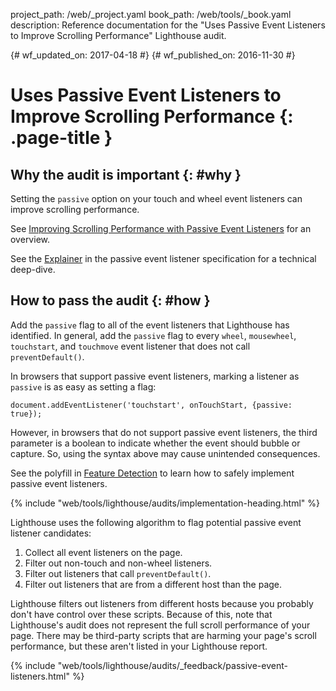 project_path: /web/_project.yaml
book_path: /web/tools/_book.yaml
description: Reference documentation for the "Uses Passive Event Listeners to Improve Scrolling Performance" Lighthouse audit.

{# wf_updated_on: 2017-04-18 #}
{# wf_published_on: 2016-11-30 #}

# Uses Passive Event Listeners to Improve Scrolling Performance  {: .page-title }

## Why the audit is important {: #why }

Setting the `passive` option on your touch and wheel event listeners can
improve scrolling performance.

See [Improving Scrolling Performance with Passive Event Listeners][blog] for
an overview.

See the [Explainer][explainer] in the passive event listener specification
for a technical deep-dive.

[blog]: https://developers.google.com/web/updates/2016/06/passive-event-listeners
[explainer]: https://github.com/WICG/EventListenerOptions/blob/gh-pages/explainer.md

## How to pass the audit {: #how }

Add the `passive` flag to all of the event listeners that Lighthouse
has identified. In general, add the `passive` flag to every `wheel`,
`mousewheel`, `touchstart`, and `touchmove` event listener that does not
call `preventDefault()`.

In browsers that support passive event listeners, marking a listener as
`passive` is as easy as setting a flag:

    document.addEventListener('touchstart', onTouchStart, {passive: true});

However, in browsers that do not support passive event listeners, the third
parameter is a boolean to indicate whether the event should bubble or capture.
So, using the syntax above may cause unintended consequences.

See the polyfill in [Feature Detection][polyfill] to learn how to safely
implement passive event listeners.

[polyfill]: https://github.com/WICG/EventListenerOptions/blob/gh-pages/explainer.md#feature-detection

{% include "web/tools/lighthouse/audits/implementation-heading.html" %}

Lighthouse uses the following algorithm to flag potential passive event
listener candidates:

1. Collect all event listeners on the page.
1. Filter out non-touch and non-wheel listeners.
1. Filter out listeners that call `preventDefault()`.
1. Filter out listeners that are from a different host
   than the page.

Lighthouse filters out listeners from different hosts because you probably
don't have control over these scripts. Because of this, note that Lighthouse's
audit does not represent the full scroll performance of your page. There
may be third-party scripts that are harming your page's scroll performance,
but these aren't listed in your Lighthouse report.


{% include "web/tools/lighthouse/audits/_feedback/passive-event-listeners.html" %}
